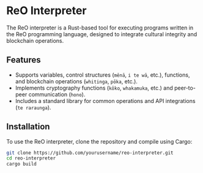 # ReO Interpreter

The ReO interpreter is a Rust-based tool for executing programs written in the ReO programming language, designed to integrate cultural integrity and blockchain operations.

## Features

- Supports variables, control structures (`mēnā`, `i te wā`, etc.), functions, and blockchain operations (`whitinga`, `pōka`, etc.).
- Implements cryptography functions (`kōko`, `whakamuka`, etc.) and peer-to-peer communication (`hono`).
- Includes a standard library for common operations and API integrations (`te raraunga`).

## Installation

To use the ReO interpreter, clone the repository and compile using Cargo:

```bash
git clone https://github.com/yourusername/reo-interpreter.git
cd reo-interpreter
cargo build